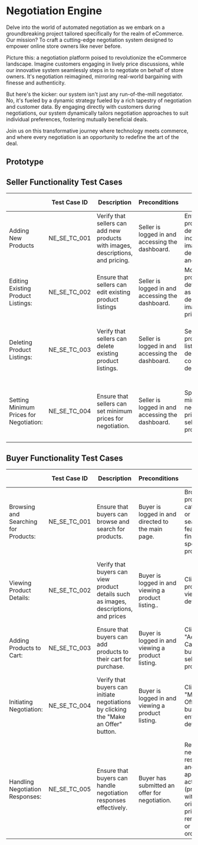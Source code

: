 <h1>Negotiation Engine </h1>
<p>Delve into the world of automated negotiation as we embark on a groundbreaking project tailored specifically for the realm of eCommerce. Our mission? To craft a cutting-edge negotiation system designed to empower online store owners like never before.

Picture this: a negotiation platform poised to revolutionize the eCommerce landscape. Imagine customers engaging in lively price discussions, while our innovative system seamlessly steps in to negotiate on behalf of store owners. It's negotiation reimagined, mirroring real-world bargaining with finesse and authenticity.

But here's the kicker: our system isn't just any run-of-the-mill negotiator. No, it's fueled by a dynamic strategy fueled by a rich tapestry of negotiation and customer data. By engaging directly with customers during negotiations, our system dynamically tailors negotiation approaches to suit individual preferences, fostering mutually beneficial deals.

Join us on this transformative journey where technology meets commerce, and where every negotiation is an opportunity to redefine the art of the deal.
</p>
<h2>Prototype </p>
<h2>Seller Functionality Test Cases
</h2>
 <table>
        <thead>
            <tr>
                <th>     </th>
                <th>Test Case ID</th>
                <th>Description</th>
                <th>Preconditions</th>
                <th>Inputs</th>
                <th>Expected Results</th>
            </tr>
        </thead>
        <tbody>
            <tr>
                <td>Adding New Products</td>
                <td>NE_SE_TC_001</td>
                <td>Verify that sellers can add new products with images, descriptions, and pricing.
                </td>
                <td>Seller is logged in and accessing the dashboard.</td>
                <td>Enter product details including images, descriptions, and prices.
                </td>
                <td>The new product is successfully added to the seller's inventory</td>
            </tr>
              <tr>
                <td>Editing Existing Product Listings:
                </td>
                <td>NE_SE_TC_002</td>
                <td>Ensure that sellers can edit existing product listings
                </td>
                <td>Seller is logged in and accessing the dashboard.</td>
                <td> Modify product details such as descriptions, images, and prices
                </td>
                <td>The changes to the product listing are saved and reflected accurately.
                </td>
            </tr>
             <tr>
                <td>Deleting Product Listings:
                </td>
                <td>NE_SE_TC_003</td>
                <td>Verify that sellers can delete existing product listings.
                </td>
                <td>Seller is logged in and accessing the dashboard.</td>
                <td>Select the product listing to be deleted and confirm deletion.
                </td>
                <td>The selected product listing is removed from the seller's inventory.
                </td>
            </tr>
                <tr>
                <td>Setting Minimum Prices for Negotiation:
                </td>
                <td>NE_SE_TC_004</td>
                <td>Ensure that sellers can set minimum prices for negotiation.
                </td>
                <td>Seller is logged in and accessing the dashboard.</td>
                <td>Specify minimum negotiation prices for selected products.
                </td>
                <td>Minimum negotiation prices are successfully set and enforced during negotiations.
                </td>
            </tr>
        </tbody>
    </table>
<h2>Buyer Functionality Test Cases
</h2>
 <table>
        <thead>
            <tr>
                <th>     </th>
                <th>Test Case ID</th>
                <th>Description</th>
                <th>Preconditions</th>
                <th>Inputs</th>
                <th>Expected Results</th>
            </tr>
        </thead>
        <tbody>
            <tr>
                <td>Browsing and Searching for Products:</td>
                <td>NE_SE_TC_001</td>
                <td>Ensure that buyers can browse and search for products.
                </td>
                <td> Buyer is logged in and directed to the main page.</td>
                <td>Browse product categories or use the search feature to find specific products.
                </td>
                <td>Buyers can view a list of relevant products based on their search criteria.</td>
            </tr>
              <tr>
                <td>Viewing Product Details:
                </td>
                <td>NE_SE_TC_002</td>
                <td>Verify that buyers can view product details such as images, descriptions, and prices
                </td>
                <td>Buyer is logged in and viewing a product listing..</td>
                <td>Click on a product to view its details
                </td>
                <td>Product details including images, descriptions, and prices are displayed accurately.
                </td>
            </tr>
             <tr>
                <td>Adding Products to Cart:
                </td>
                <td>NE_SE_TC_003</td>
                <td>Ensure that buyers can add products to their cart for purchase.
                </td>
                <td>Buyer is logged in and viewing a product listing.</td>
                <td>Click on the "Add to Cart" button for selected products.
                </td>
                <td>Selected products are added to the buyer's cart for purchase.    
                </td>
            </tr>
                <tr>
                <td>Initiating Negotiation:
                </td>
                <td>NE_SE_TC_004</td>
                <td>Verify that buyers can initiate negotiations by clicking the "Make an Offer" button.
                </td>
                <td>Buyer is logged in and viewing a product listing.
                </td>
                <td>Click on the "Make an Offer" button and enter offer details.
                </td>
                <td>The negotiation process is initiated, and the buyer's offer is submitted for evaluation.
                </td>
            </tr>
                <tr>
                <td>Handling Negotiation Responses:
                </td>
                <td>NE_SE_TC_005</td>
                <td>Ensure that buyers can handle negotiation responses effectively.
                </td>
                <td>Buyer has submitted an offer for negotiation.
                </td>
                <td>Review negotiation response and select appropriate action (proceed with original price, renegotiate, or cancel order).
                </td>
                <td>Buyer's actions are processed accurately based on negotiation response and chosen options.
                </td>
            </tr>
        </tbody>
    </table>